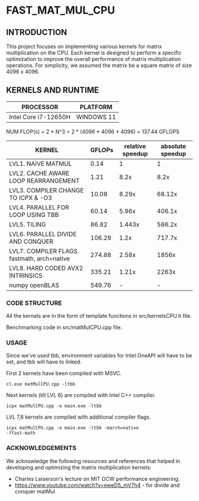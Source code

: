 # FAST_MAT_MUL_CPU
## INTRODUCTION
This project focuses on implementing various kernels for matrix multiplication on the CPU. Each kernel is designed to perform a specific optimization to improve the overall performance of matrix multiplication operations. For simplicity, we assumed the matrix be a square matrix of size 4096 x 4096.

## KERNELS AND RUNTIME

| PROCESSOR | PLATFORM |
|--|--|
Intel Core i7-12650H | WINDOWS 11 |


NUM FLOP(s) = 2 * N^3 = 2 * (4096 * 4096 * 4096) = 137.44 GFLOPS


| KERNEL | GFLOPs | relative speedup | absolute speedup
|--------|---------|--| -- |
| LVL1. NAIVE MATMUL| 0.14 | 1 | 1 |
| LVL2. CACHE AWARE LOOP REARRANGEMENT | 1.21 | 8.2x | 8.2x |
| LVL3. COMPILER CHANGE TO ICPX & -O3 | 10.08 | 8.29x | 68.12x |
| LVL4. PARALLEL FOR LOOP USING TBB | 60.14 | 5.96x | 406.1x |
| LVL5. TILING | 86.82 | 1.443x | 586.2x |
| LVL6. PARALLEL DIVIDE AND CONQUER | 106.29 | 1.2x | 717.7x |
| LVL7. COMPILER FLAGS fastmath, arch=native | 274.88 | 2.58x | 1856x |
| LVL8. HARD CODED AVX2 INTRINSICS | 335.21 |  1.21x |  2263x |
| numpy openBLAS | 549.76 | - | - |


### CODE STRUCTURE

All the kernels are in the form of template functions in src/kernelsCPU.h file.

Benchmarking code in src/matMulCPU.cpp file.

### USAGE
Since we've used tbb, environment variables for Intel OneAPI will have to be set, and tbb will have to linked.

First 2 kernels have been compiled with MSVC.

<code>cl.exe matMulCPU.cpp -ltbb </code> 

Next kernels (till LVL 6) are compiled with Intel C++ compiler.

<code>icpx matMulCPU.cpp -o main.exe -ltbb</code>

LVL 7,8 kernels are compiled with additional compiler flags.

<code>icpx matMulCPU.cpp -o main.exe -ltbb -march=native -ffast-math</code>


### ACKNOWLEDGEMENTS
We acknowledge the following resources and references that helped in developing and optimizing the matrix multiplication kernels:

- Charles Leiserson's lecture on MIT OCW performance engineering. 
- https://www.youtube.com/watch?v=eweD5_mV7h4 - for divide and conquer matMul